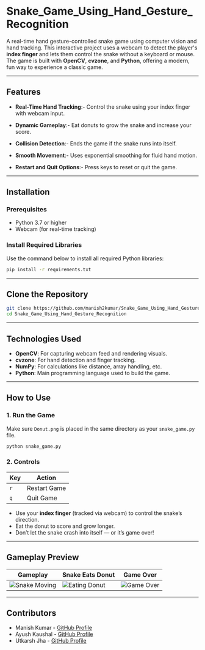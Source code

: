 # Snake_Game_Using_Hand_Gesture_Recognition

A real-time hand gesture-controlled snake game using computer vision and hand tracking. This interactive project uses a webcam to detect the player's **index finger** and lets them control the snake without a keyboard or mouse. The game is built with **OpenCV**, **cvzone**, and **Python**, offering a modern, fun way to experience a classic game.

---

## Features

- **Real-Time Hand Tracking**:- Control the snake using your index finger with webcam input.

- **Dynamic Gameplay**:- Eat donuts to grow the snake and increase your score.

- **Collision Detection**:- Ends the game if the snake runs into itself.

- **Smooth Movement**:- Uses exponential smoothing for fluid hand motion.

- **Restart and Quit Options**:- Press keys to reset or quit the game.

---

## Installation

### Prerequisites

- Python 3.7 or higher
- Webcam (for real-time tracking)

### Install Required Libraries

Use the command below to install all required Python libraries:

```bash
pip install -r requirements.txt
```

---

## Clone the Repository

```bash
git clone https://github.com/manish2kumar/Snake_Game_Using_Hand_Gesture_Recognition
cd Snake_Game_Using_Hand_Gesture_Recognition
```

---

## Technologies Used

- **OpenCV**: For capturing webcam feed and rendering visuals.
- **cvzone**: For hand detection and finger tracking.
- **NumPy**: For calculations like distance, array handling, etc.
- **Python**: Main programming language used to build the game.

---

## How to Use

### 1. Run the Game

Make sure `Donut.png` is placed in the same directory as your `snake_game.py` file.

```bash
python snake_game.py
```

### 2. Controls

| Key | Action       |
|-----|--------------|
| `r` | Restart Game |
| `q` | Quit Game    |

- Use your **index finger** (tracked via webcam) to control the snake’s direction.  
- Eat the donut to score and grow longer.  
- Don’t let the snake crash into itself — or it’s game over!

---

## Gameplay Preview

| Gameplay              | Snake Eats Donut        | Game Over               |
|-----------------------|-------------------------|-------------------------|
| ![Snake Moving](https://media3.giphy.com/media/v1.Y2lkPTc5MGI3NjExZ2hnYTNhbGlubmd3c3YydzR0MGpwc3d3em52aGNza3VjdjRzdHQxZiZlcD12MV9pbnRlcm5hbF9naWZfYnlfaWQmY3Q9Zw/7zYtI2HEGqVX8Zxah0/giphy.gif) | ![Eating Donut](https://media1.giphy.com/media/v1.Y2lkPTc5MGI3NjExc3drMjk1cjYzNnhpYjdlbGhweWYyMmptcjFzcWx2NGpyNDg1bzVzaSZlcD12MV9pbnRlcm5hbF9naWZfYnlfaWQmY3Q9Zw/WoLX9jnBXbR5yMGF2m/giphy.gif) | ![Game Over](https://media2.giphy.com/media/v1.Y2lkPTc5MGI3NjExd25vZ2VneXp3Ymo2Z3hoOGlnZzJoMHdrN3Z0eXp3aDltcmt2NXIzdCZlcD12MV9pbnRlcm5hbF9naWZfYnlfaWQmY3Q9Zw/Hqtw4vzrni8cU/giphy.gif) |



---

## Contributors
- Manish Kumar - [GitHub Profile](https://github.com/manish2kumar)
- Ayush Kaushal - [GitHub Profile]( https://github.com/Ayushkaushal13)
- Utkarsh Jha - [GitHub Profile]( https://github.com/utkarshjha1407)
